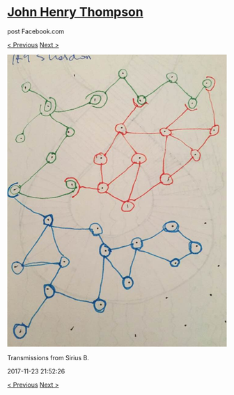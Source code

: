 # [John Henry Thompson](../README.md)
post Facebook.com

[< Previous](2017-11-29-1.md) [Next >](2017-11-23-2.md)

[![](../media/2017-11-23/Timeline-Photos-Transmissions-from-Sirius-B.jpg)](../README.md)

Transmissions from Sirius B.

2017-11-23 21:52:26

[< Previous](2017-11-29-1.md) [Next >](2017-11-23-2.md)
